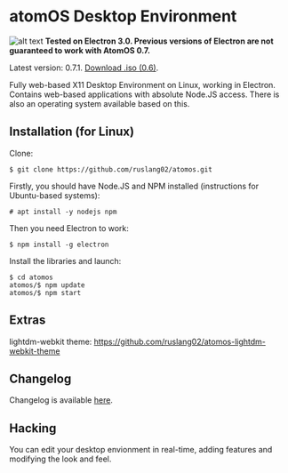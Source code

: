 # atomOS Desktop Environment
![alt text](https://raw.githubusercontent.com/ruslang02/atomos/0.7-dev/PREVIEW.png)
**Tested on Electron 3.0. Previous versions of Electron are not guaranteed to work with AtomOS 0.7.**

Latest version: 0.7.1. [Download .iso (0.6)](https://github.com/ruslang02/atomos/releases).

Fully web-based X11 Desktop Environment on Linux, working in Electron.
Contains web-based applications with absolute Node.JS access.
There is also an operating system available based on this.

## Installation (for Linux)

Clone:
```
$ git clone https://github.com/ruslang02/atomos.git
```

Firstly, you should have Node.JS and NPM installed (instructions for Ubuntu-based systems):
```
# apt install -y nodejs npm
```
Then you need Electron to work:
```
$ npm install -g electron
```
Install the libraries and launch:
```
$ cd atomos
atomos/$ npm update
atomos/$ npm start
```

## Extras
lightdm-webkit theme: https://github.com/ruslang02/atomos-lightdm-webkit-theme

## Changelog
Changelog is available [here](https://github.com/ruslang02/atomos/blob/master/CHANGELOG.md).

## Hacking
You can edit your desktop envionment in real-time, adding features and modifying the look and feel.
